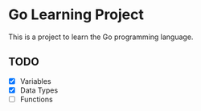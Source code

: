 # Go Learning Project

This is a project to learn the Go programming language.

## TODO

- [x] Variables
- [x] Data Types
- [ ] Functions
